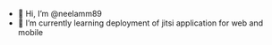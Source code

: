 - 👋 Hi, I’m @neelamm89
- 🌱 I’m currently learning deployment of jitsi application for web and mobile

<!---
neelamm89/neelamm89 is a ✨ special ✨ repository because its `README.md` (this file) appears on your GitHub profile.
You can click the Preview link to take a look at your changes.
--->
